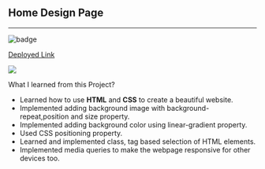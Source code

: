 
**Home Design Page**
--------------------------------------
-----------------------------------------
![badge](https://img.shields.io/badge/Project-10-green)   

[Deployed Link](https://home-design-page-by-hs.netlify.app/)


<img src="./assets/homeDesign.png">

What I learned from this Project?

- Learned how to use **HTML** and **CSS** to create a beautiful website.
- Implemented adding background image with background-repeat,position and size property.
- Implemented adding background color using linear-gradient property.
- Used CSS positioning property.
- Learned and implemented class, tag based selection of HTML elements.
- Implemented media queries to make the webpage responsive for other devices too.

